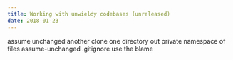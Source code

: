 ```yaml
---
title: Working with unwieldy codebases (unreleased)
date: 2018-01-23
---
```


assume unchanged
another clone
one directory out
private namespace of files
assume-unchanged .gitignore
use the blame
